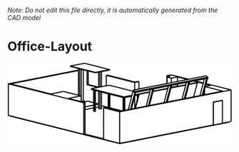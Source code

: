 ###### Note: Do not edit this file directly, it is automatically generated from the CAD model

# Office-Layout

![](/project.svg)



 

